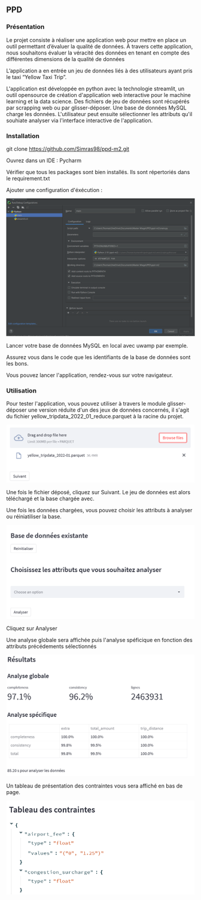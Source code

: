 ## PPD

### Présentation

Le projet consiste à réaliser une application web pour mettre en place un outil permettant d’évaluer la qualité de données. À travers cette application, nous souhaitons évaluer la véracité des données en tenant en compte des différentes dimensions de la qualité de données

L’application a en entrée un jeu de données liés à des utilisateurs ayant pris le taxi  “Yellow Taxi Trip”.

L'application est développée en python avec la technologie streamlit, un outil opensource de création d'application web interactive pour le machine learning et la data science. Des fichiers de jeu de données sont récupérés par scrapping web ou par glisser-déposer. Une base de données MySQL charge les données. L'utilisateur peut ensuite sélectionner les attributs qu'il souhiate analyser via l'interface interactive de l'application.

### Installation

git clone https://github.com/Simras98/ppd-m2.git

Ouvrez dans un IDE : Pycharm

Vérifier que tous les packages sont bien installés. Ils sont répertoriés dans le requirement.txt

Ajouter une configuration d'éxécution :

![This is an image](https://github.com/Simras98/ppd-m2/blob/931f0fd4617944ce1b64888b4e0c60bc0a18184b/pics/config.png)

Lancer votre base de données MySQL en local avec uwamp par exemple.

Assurez vous dans le code que les identifiants de la base de données sont les bons.

Vous pouvez lancer l'application, rendez-vous sur votre navigateur.

### Utilisation

Pour tester l'application, vous pouvez utiliser à travers le module glisser-déposer une version réduite d'un des jeux de données concernés, il s'agit du fichier yellow_tripdata_2022_01_reduce.parquet à la racine du projet.

![This is an image](https://github.com/Simras98/ppd-m2/blob/931f0fd4617944ce1b64888b4e0c60bc0a18184b/pics/draganddrop.png)

Une fois le fichier déposé, cliquez sur Suivant.
Le jeu de données est alors téléchargé et la base chargée avec.

Une fois les données chargées, vous pouvez choisir les attributs à analyser ou réiniatiliser la base.

![This is an image](https://github.com/Simras98/ppd-m2/blob/931f0fd4617944ce1b64888b4e0c60bc0a18184b/pics/choiceattributs.png)

Cliquez sur Analyser

Une analyse globale sera affichée puis l'analyse spéficique en fonction des attributs précédements sélectionnés

![This is an image](https://github.com/Simras98/ppd-m2/blob/931f0fd4617944ce1b64888b4e0c60bc0a18184b/pics/result.png)

Un tableau de présentation des contraintes vous sera affiché en bas de page.

![This is an image](https://github.com/Simras98/ppd-m2/blob/931f0fd4617944ce1b64888b4e0c60bc0a18184b/pics/contrainttable.png)








